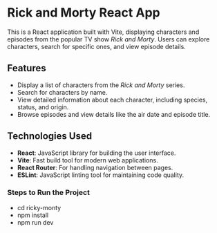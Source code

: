 # Rick and Morty React App

This is a React application built with Vite, displaying characters and episodes from the popular TV show *Rick and Morty*. Users can explore characters, search for specific ones, and view episode details.

## Features
- Display a list of characters from the *Rick and Morty* series.
- Search for characters by name.
- View detailed information about each character, including species, status, and origin.
- Browse episodes and view details like the air date and episode title.

## Technologies Used
- **React**: JavaScript library for building the user interface.
- **Vite**: Fast build tool for modern web applications.
- **React Router**: For handling navigation between pages.
-  **ESLint**: JavaScript linting tool for maintaining code quality.

### Steps to Run the Project

- cd ricky-monty
- npm install
- npm run dev
